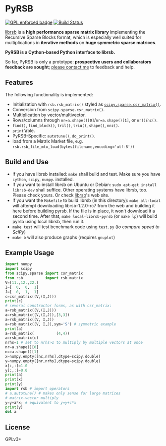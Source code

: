 
# PyRSB

[![GPL enforced badge](https://img.shields.io/badge/GPL-enforced-blue.svg "This project enforces the GPL.")](https://gplenforced.org)
[![Build Status](https://travis-ci.org/michelemartone/pyrsb.svg?branch=master)](https://travis-ci.org/michelemartone/pyrsb)

[librsb](http://librsb.sourceforge.net/) is a **high performance sparse matrix
library** implementing the Recursive Sparse Blocks format,
which is especially well suited for
multiplications in **iterative methods** on **huge symmetric sparse matrices**.

**PyRSB is a Cython-based Python interface to librsb.**

So far, PyRSB is only a prototype: **prospective users and collaborators feedback are sought**; [please contact me](http://librsb.sourceforge.net/#a_contacts) to feedback and help.

## Features

The following functionality is implemented:

  * Initialization with `rsb.rsb_matrix()` styled as [`scipy.sparse.csr_matrix()`](https://docs.scipy.org/doc/scipy/reference/sparse.html).
  * Conversion from `scipy.sparse.csr_matrix()`.
  * Multiplication by vector/multivector.
  * Rows/columns through `nr=a.shape()[0]`/`nr=a.shape()[1]`, or `nr()`/`nc()`.
  * `find()`, `find_block()`, `tril()`, `triu()`, `shape()`, `nnz()`.
  * `print`'able.
  * PyRSB-Specific: `autotune()`, `do_print()`.
  * load from a Matrix Market file, e.g. `rsb.rsb_file_mtx_load(bytes(filename,encoding='utf-8'))`

## Build and Use

- If you have librsb installed:
 `make` shall build and test.
  Make sure you have `cython`, `scipy`, `numpy`. installed.
- If you want to install librsb on Ubuntu or Debian:
 `sudo apt-get install librsb-dev` shall suffice.
  Other operating systems have librsb, too.
  Please check yours.
  Or check [librsb](http://librsb.sourceforge.net/)'s web site.
- If you want the `Makefile` to build librsb (in this directory):
 `make all-local` will attempt downloading librsb-1.2.0-rc7 from the 
 web and building it here before building pyrsb.
 If the file is in place, it won't download it a second time.
 After that, `make local-librsb-pyrsb` (or `make lp`) will build pyrsb
 using local librsb, then run it.
- `make test` will test benchmark code using `test.py` (*to compare speed to SciPy*)
- `make b` will also produce graphs (requires `gnuplot`)

## Example Usage

```python
import numpy
import scipy
from scipy.sparse import csr_matrix
from rsb          import rsb_matrix
V=[11.,12.,22.]
I=[  0,  0,  1]
J=[  0,  1,  1]
c=csr_matrix((V,(I,J)))
print(c)
# several constructor forms, as with csr_matrix:
a=rsb_matrix((V,(I,J)))
a=rsb_matrix((V,(I,J)),[3,3])
a=rsb_matrix((V, I,J))
a=rsb_matrix((V, I,J),sym='S') # symmetric example
print(a)
a=rsb_matrix(          (4,4))
a=rsb_matrix(c)
nrhs=1 # set to nrhs>1 to multiply by multiple vectors at once
nr=a.shape()[0]
nc=a.shape()[1]
x=numpy.empty([nc,nrhs],dtype=scipy.double)
y=numpy.empty([nr,nrhs],dtype=scipy.double)
x[:,:]=1.0
y[:,:]=0.0
print(a)
print(x)
print(y)
import rsb # import operators
# a.autotune() # makes only sense for large matrices
# matrix-vector multiply
y=y+a*x; # equivalent to y=y+c*x
print(y)
del a
```

## License
GPLv3+

